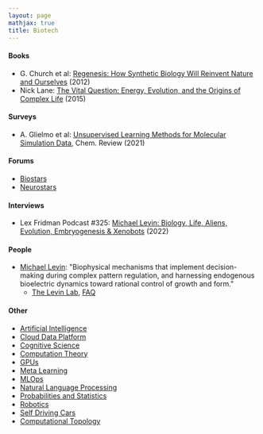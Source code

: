 ```yaml
---
layout: page
mathjax: true
title: Biotech
---
```

#### Books
* G. Church et al: [Regenesis: How Synthetic Biology Will Reinvent Nature and Ourselves](https://www.amazon.com/dp/B0892SSCW4) (2012)
* Nick Lane: [The Vital Question: Energy, Evolution, and the Origins of Complex Life](https://www.amazon.com/gp/product/B00OD8Z4JW/ref=dbs_a_def_rwt_bibl_vppi_i1) (2015)

#### Surveys
* A. Glielmo et al: [Unsupervised Learning Methods for Molecular Simulation Data](https://pubs.acs.org/doi/10.1021/acs.chemrev.0c01195), Chem. Review (2021)

#### Forums
* [Biostars](https://www.biostars.org/)
* [Neurostars](https://neurostars.org/)

#### Interviews
* Lex Fridman Podcast #325: [Michael Levin: Biology, Life, Aliens, Evolution, Embryogenesis & Xenobots](https://www.youtube.com/watch?v=p3lsYlod5OU) (2022)

#### People
* [Michael Levin](https://wyss.harvard.edu/team/associate-faculty/michael-levin-ph-d/): "Biophysical mechanisms that implement decision-making during complex pattern regulation, and harnessing endogenous bioelectric dynamics toward rational control of growth and form."
  * [The Levin Lab](https://drmichaellevin.org/), [FAQ](https://drmichaellevin.org/resources/)

#### Other
* [Artificial Intelligence](artificial_intelligence.md)
* [Cloud Data Platform](cloud_data_platform.md)
* [Cognitive Science](cognitive_science.md)
* [Computation Theory](computation_theory.md)
* [GPUs](gpus.md)
* [Meta Learning](meta_learning.md)
* [MLOps](mlops.md)
* [Natural Language Processing](natural_language_processing.md)
* [Probabilities and Statistics](probabilities_and_statistics.md)
* [Robotics](robotics.md)
* [Self Driving Cars](self_driving_cars.md)
* [Computational Topology](computational_topology.md)
